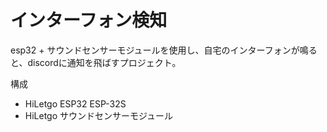 # インターフォン検知

esp32 + サウンドセンサーモジュールを使用し、自宅のインターフォンが鳴ると、discordに通知を飛ばすプロジェクト。

構成

- HiLetgo ESP32 ESP-32S
- HiLetgo サウンドセンサーモジュール

